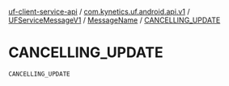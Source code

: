 [uf-client-service-api](../../../index.md) / [com.kynetics.uf.android.api.v1](../../index.md) / [UFServiceMessageV1](../index.md) / [MessageName](index.md) / [CANCELLING_UPDATE](./-c-a-n-c-e-l-l-i-n-g_-u-p-d-a-t-e.md)

# CANCELLING_UPDATE

`CANCELLING_UPDATE`